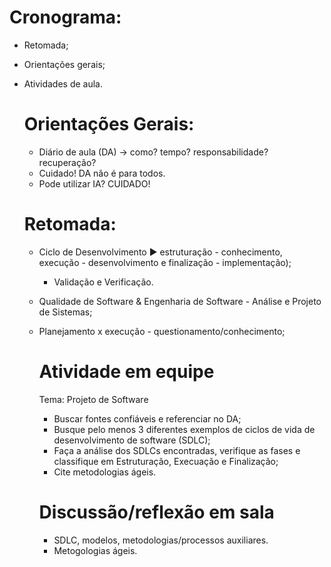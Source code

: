 # Cronograma:
- Retomada;
- Orientações gerais;
- Atividades de aula.

  # Orientações Gerais:
  - Diário de aula (DA) → como? tempo? responsabilidade? recuperação?
  - Cuidado! DA não é para todos.
  - Pode utilizar IA? CUIDADO!
 
  # Retomada:
  - Ciclo de Desenvolvimento ► estruturação - conhecimento, execução - desenvolvimento e finalização - implementação);
      - Validação e Verificação.
  - Qualidade de Software & Engenharia de Software - Análise e Projeto de Sistemas;
  - Planejamento x execução - questionamento/conhecimento;
 
    # Atividade em equipe
    Tema: Projeto de Software
    - Buscar fontes confiáveis e referenciar no DA;
    - Busque pelo menos 3 diferentes exemplos de ciclos de vida de desenvolvimento de software (SDLC);
    - Faça a análise dos SDLCs encontradas, verifique as fases e classifique em Estruturação, Execuação e Finalização;
    - Cite metodologias ágeis.
   
    # Discussão/reflexão em sala
    - SDLC, modelos, metodologias/processos auxiliares.
    - Metogologias ágeis.
